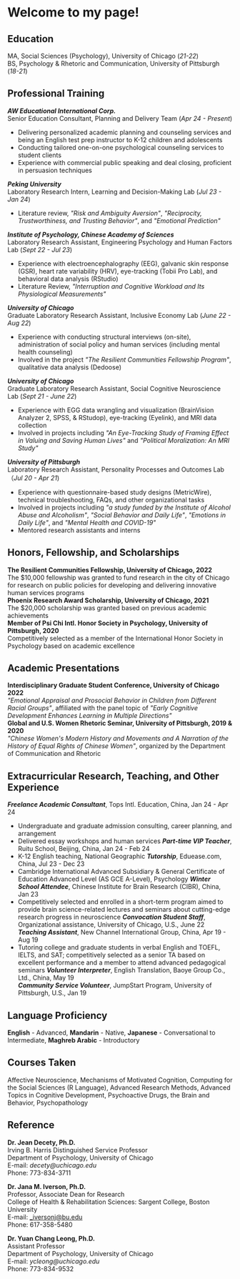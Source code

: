 # Welcome to my page!

## Education <br />
MA, Social Sciences (Psychology), University of Chicago (_21-22_) <br />
BS, Psychology & Rhetoric and Communication, University of Pittsburgh (_18-21_)

## Professional Training <br />
***AW Educational International Corp.*** <br /> 
Senior Education Consultant, Planning and Delivery Team (_Apr 24 - Present_) <br />
- Delivering personalized academic planning and counseling services and being an English test prep instructor to K-12 children and adolescents
- Conducting tailored one-on-one psychological counseling services to student clients
- Experience with commercial public speaking and deal closing, proficient in persuasion techniques

***Peking University*** <br />
Laboratory Research Intern, Learning and Decision-Making Lab (_Jul 23 - Jan 24_) <br />
- Literature review, _"Risk and Ambiguity Aversion"_, _"Reciprocity, Trustworthiness, and Trusting Behavior"_, and _"Emotional Prediction"_

***Institute of Psychology, Chinese Academy of Sciences*** <br />
Laboratory Research Assistant, Engineering Psychology and Human Factors Lab (_Sept 22 - Jul 23_) <br />
- Experience with electroencephalography (EEG), galvanic skin response (GSR), heart rate variability (HRV), eye-tracking (Tobii Pro Lab), and behavioral data analysis (RStudio)
- Literature Review, _"Interruption and Cognitive Workload and Its Physiological Measurements"_

***University of Chicago*** <br />
Graduate Laboratory Research Assistant, Inclusive Economy Lab (_June 22 - Aug 22_) <br />
- Experience with conducting structural interviews (on-site), administration of social policy and human services (including mental health counseling)
- Involved in the project _"The Resilient Communities Fellowship Program"_, qualitative data analysis (Dedoose)

***University of Chicago*** <br />
Graduate Laboratory Research Assistant, Social Cognitive Neuroscience Lab (_Sept 21 - June 22_) <br />
- Experience with EGG data wrangling and visualization (BrainVision Analyzer 2, SPSS, & RStudop), eye-tracking (Eyelink), and MRI data collection
- Involved in projects including _"An Eye-Tracking Study of Framing Effect in Valuing and Saving Human Lives"_ and _"Political Moralization: An MRI Study"_

***University of Pittsburgh*** <br />
Laboratory Research Assistant, Personality Processes and Outcomes Lab （_Jul 20 - Apr 21_) <br />
- Experience with questionnaire-based study designs (MetricWire), technical troubleshooting, FAQs, and other organizational tasks
- Involved in projects including _"a study funded by the Institute of Alcohol Abuse and Alcoholism"_, _"Social Behavior and Daily Life"_, _"Emotions in Daily Life"_, and _"Mental Health and COVID-19"_
- Mentored research assistants and interns

## Honors, Fellowship, and Scholarships <br />
**The Resilient Communities Fellowship, University of Chicago, 2022** <br />
The $10,000 fellowship was granted to fund research in the city of Chicago for research on public policies for developing and delivering innovative human services programs <br />
**Phoenix Research Award Scholarship, University of Chicago, 2021** <br />
The $20,000 scholarship was granted based on previous academic achievements <br />
**Member of Psi Chi Intl. Honor Society in Psychology, University of Pittsburgh, 2020** <br />
Competitively selected as a member of the International Honor Society in Psychology based on academic excellence

## Academic Presentations <br />
**Interdisciplinary Graduate Student Conference, University of Chicago 2022** <br />
_"Emotional Appraisal and Prosocial Behavior in Children from Different Racial Groups"_, affiliated with the panel topic of _"Early Cognitive Development Enhances Learning in Multiple Directions"_ <br />
**Global and U.S. Women Rhetoric Seminar, University of Pittsburgh, 2019 & 2020** <br />
_"Chinese Women's Modern History and Movements and A Narration of the History of Equal Rights of Chinese Women"_, organized by the Department of Communication and Rhetoric

## Extracurricular Research, Teaching, and Other Experience <br />
***Freelance Academic Consultant***, Tops Intl. Education, China, Jan 24 - Apr 24
- Undergraduate and graduate admission consulting, career planning, and arrangement
- Delivered essay workshops and human services
***Part-time VIP Teacher***, Ruitu School, Beijing, China, Jan 24 - Feb 24
- K-12 English teaching, National Geographic
***Tutorship***, Eduease.com, China, Jul 23 - Dec 23
- Cambridge International Advanced Subsidiary & General Certificate of Education Advanced Level (AS GCE A-Level), Psychology
***Winter School Attendee***, Chinese Institute for Brain Research (CIBR), China, Jan 23 <br />
 - Competitively selected and enrolled in a short-term program aimed to provide brain science-related lectures and seminars about cutting-edge research progress in neuroscience
***Convocation Student Staff***, Organizational assistance, University of Chicago, U.S., June 22 <br />
***Teaching Assistant***, New Channel International Group, China, Apr 19 - Aug 19 <br />
- Tutoring college and graduate students in verbal English and TOEFL, IELTS, and SAT; competitively selected as a senior TA based on excellent performance and a member to attend advanced pedagogical seminars
***Volunteer Interpreter***, English Translation, Baoye Group Co., Ltd., China, May 19 <br />
***Community Service Volunteer***, JumpStart Program, University of Pittsburgh, U.S., Jan 19

## Language Proficiency <br />
**English** - Advanced, **Mandarin** - Native, **Japanese** - Conversational to Intermediate, **Maghreb Arabic** - Introductory

## Courses Taken <br />
Affective Neuroscience, Mechanisms of Motivated Cognition, Computing for the Social Sciences (R Language), Advanced Research Methods, Advanced Topics in Cognitive Development, Psychoactive Drugs, the Brain and Behavior, Psychopathology

## Reference <br />
**Dr. Jean Decety, Ph.D.** <br />
         Irving B. Harris Distinguished Service Professor <br />
         Department of Psychology, University of Chicago <br />
         E-mail: _decety@uchicago.edu_ <br />
         Phone: 773-834-3711

**Dr. Jana M. Iverson, Ph.D.** <br />
         Professor, Associate Dean for Research <br />
         College of Health & Rehabilitation Sciences: Sargent College, Boston University <br />
         E-mail: _iversonj@bu.edu <br />
         Phone: 617-358-5480

**Dr. Yuan Chang Leong, Ph.D.** <br />
         Assistant Professor <br />
         Department of Psychology, University of Chicago <br />
         E-mail: _ycleong@uchicago.edu_ <br /> 
         Phone: 773-834-9532
